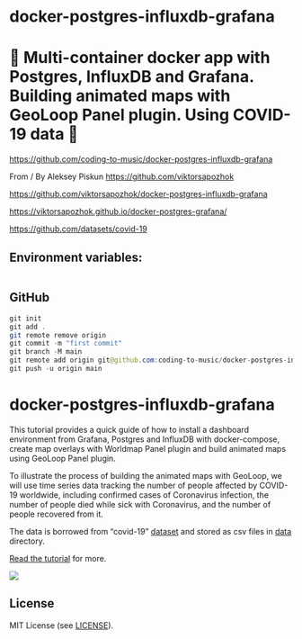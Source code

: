 # docker-postgres-influxdb-grafana

# 🚀 Multi-container docker app with Postgres, InfluxDB and Grafana. Building animated maps with GeoLoop Panel plugin. Using COVID-19 data 🚀

https://github.com/coding-to-music/docker-postgres-influxdb-grafana

From / By Aleksey Piskun https://github.com/viktorsapozhok

https://github.com/viktorsapozhok/docker-postgres-influxdb-grafana

https://viktorsapozhok.github.io/docker-postgres-grafana/

https://github.com/datasets/covid-19

## Environment variables:

```java

```

## GitHub

```java
git init
git add .
git remote remove origin
git commit -m "first commit"
git branch -M main
git remote add origin git@github.com:coding-to-music/docker-postgres-influxdb-grafana.git
git push -u origin main
```

# docker-postgres-influxdb-grafana

This tutorial provides a quick guide of how to install a dashboard environment
from Grafana, Postgres and InfluxDB with docker-compose, create map overlays with Worldmap Panel plugin and
build animated maps using GeoLoop Panel plugin.

To illustrate the process of building the animated maps with GeoLoop,
we will use time series data tracking the number of people affected by COVID-19 worldwide,
including confirmed cases of Coronavirus infection, the number of people died while
sick with Coronavirus, and the number of people recovered from it.

The data is borrowed from “covid-19” [dataset][1]
and stored as csv files in [data](https://github.com/viktorsapozhok/docker-postgres-influxdb-grafana/tree/master/data)
directory.

[Read the tutorial][2] for more.

<img src="https://raw.githubusercontent.com/viktorsapozhok/docker-postgres-influxdb-grafana/master/docs/source/images/dashboard.gif">

## License

MIT License (see [LICENSE](LICENSE)).

[1]: https://github.com/datasets/covid-19
[2]: https://viktorsapozhok.github.io/docker-postgres-grafana/ "Docker with postgres, influxdb and grafana"
